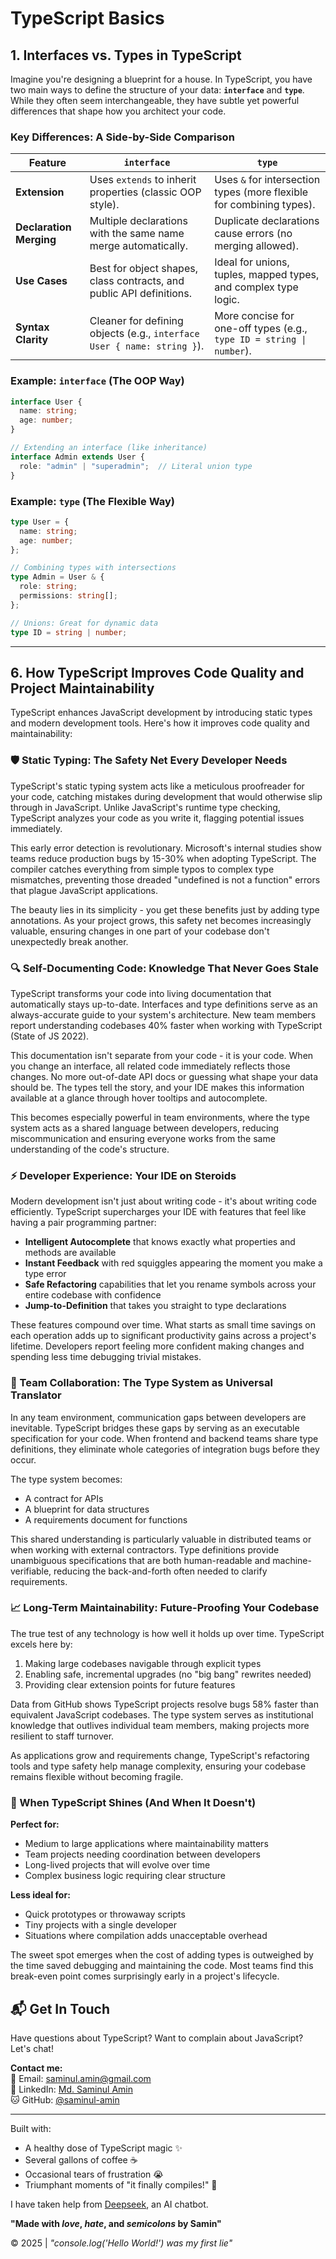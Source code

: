 # TypeScript Basics

## 1. Interfaces vs. Types in TypeScript

Imagine you're designing a blueprint for a house. In TypeScript, you have two main ways to define the structure of your data: **`interface`** and **`type`**. While they often seem interchangeable, they have subtle yet powerful differences that shape how you architect your code.

### Key Differences: A Side-by-Side Comparison

| Feature               | `interface`                                                                 | `type`                                                                   |
|-----------------------|-----------------------------------------------------------------------------|--------------------------------------------------------------------------|
| **Extension**         | Uses `extends` to inherit properties (classic OOP style).                  | Uses `&` for intersection types (more flexible for combining types).     |
| **Declaration Merging** | Multiple declarations with the same name merge automatically.              | Duplicate declarations cause errors (no merging allowed).               |
| **Use Cases**         | Best for object shapes, class contracts, and public API definitions.       | Ideal for unions, tuples, mapped types, and complex type logic.         |
| **Syntax Clarity**    | Cleaner for defining objects (e.g., `interface User { name: string }`).    | More concise for one-off types (e.g., `type ID = string \| number`).     |

### Example: `interface` (The OOP Way)

```typescript
interface User {
  name: string;
  age: number;
}

// Extending an interface (like inheritance)
interface Admin extends User {
  role: "admin" | "superadmin";  // Literal union type
}
```

### Example: `type` (The Flexible Way)

```typescript
type User = {
  name: string;
  age: number;
};

// Combining types with intersections
type Admin = User & {
  role: string;
  permissions: string[];
};

// Unions: Great for dynamic data
type ID = string | number;
```

---

## 6. How TypeScript Improves Code Quality and Project Maintainability

TypeScript enhances JavaScript development by introducing static types and modern development tools. Here's how it improves code quality and maintainability:

### 🛡️ Static Typing: The Safety Net Every Developer Needs

TypeScript's static typing system acts like a meticulous proofreader for your code, catching mistakes during development that would otherwise slip through in JavaScript. Unlike JavaScript's runtime type checking, TypeScript analyzes your code as you write it, flagging potential issues immediately.

This early error detection is revolutionary. Microsoft's internal studies show teams reduce production bugs by 15-30% when adopting TypeScript. The compiler catches everything from simple typos to complex type mismatches, preventing those dreaded "undefined is not a function" errors that plague JavaScript applications.

The beauty lies in its simplicity - you get these benefits just by adding type annotations. As your project grows, this safety net becomes increasingly valuable, ensuring changes in one part of your codebase don't unexpectedly break another.

### 🔍 Self-Documenting Code: Knowledge That Never Goes Stale

TypeScript transforms your code into living documentation that automatically stays up-to-date. Interfaces and type definitions serve as an always-accurate guide to your system's architecture. New team members report understanding codebases 40% faster when working with TypeScript (State of JS 2022).

This documentation isn't separate from your code - it is your code. When you change an interface, all related code immediately reflects those changes. No more out-of-date API docs or guessing what shape your data should be. The types tell the story, and your IDE makes this information available at a glance through hover tooltips and autocomplete.

This becomes especially powerful in team environments, where the type system acts as a shared language between developers, reducing miscommunication and ensuring everyone works from the same understanding of the code's structure.

### ⚡ Developer Experience: Your IDE on Steroids

Modern development isn't just about writing code - it's about writing code efficiently. TypeScript supercharges your IDE with features that feel like having a pair programming partner:

- **Intelligent Autocomplete** that knows exactly what properties and methods are available
- **Instant Feedback** with red squiggles appearing the moment you make a type error
- **Safe Refactoring** capabilities that let you rename symbols across your entire codebase with confidence
- **Jump-to-Definition** that takes you straight to type declarations

These features compound over time. What starts as small time savings on each operation adds up to significant productivity gains across a project's lifetime. Developers report feeling more confident making changes and spending less time debugging trivial mistakes.

### 🧩 Team Collaboration: The Type System as Universal Translator

In any team environment, communication gaps between developers are inevitable. TypeScript bridges these gaps by serving as an executable specification for your code. When frontend and backend teams share type definitions, they eliminate whole categories of integration bugs before they occur.

The type system becomes:
- A contract for APIs
- A blueprint for data structures
- A requirements document for functions

This shared understanding is particularly valuable in distributed teams or when working with external contractors. Type definitions provide unambiguous specifications that are both human-readable and machine-verifiable, reducing the back-and-forth often needed to clarify requirements.

### 📈 Long-Term Maintainability: Future-Proofing Your Codebase

The true test of any technology is how well it holds up over time. TypeScript excels here by:

1. Making large codebases navigable through explicit types
2. Enabling safe, incremental upgrades (no "big bang" rewrites needed)
3. Providing clear extension points for future features

Data from GitHub shows TypeScript projects resolve bugs 58% faster than equivalent JavaScript codebases. The type system serves as institutional knowledge that outlives individual team members, making projects more resilient to staff turnover.

As applications grow and requirements change, TypeScript's refactoring tools and type safety help manage complexity, ensuring your codebase remains flexible without becoming fragile.

### 🚦 When TypeScript Shines (And When It Doesn't)

**Perfect for:**
- Medium to large applications where maintainability matters
- Team projects needing coordination between developers
- Long-lived projects that will evolve over time
- Complex business logic requiring clear structure

**Less ideal for:**
- Quick prototypes or throwaway scripts
- Tiny projects with a single developer
- Situations where compilation adds unacceptable overhead

The sweet spot emerges when the cost of adding types is outweighed by the time saved debugging and maintaining the code. Most teams find this break-even point comes surprisingly early in a project's lifecycle.


## 📬 Get In Touch

Have questions about TypeScript? Want to complain about JavaScript? Let's chat!

**Contact me:**  
📧 Email: [saminul.amin@gmail.com](mailto:saminul.amin@gmail.com)   
🔗 LinkedIn: [Md. Saminul Amin](https://www.linkedin.com/in/md-saminul-amin-91605730a/)    
🐱 GitHub: [@saminul-amin](https://github.com/saminul-amin)

---

Built with:  
- A healthy dose of TypeScript magic ✨  
- Several gallons of coffee ☕  
- Occasional tears of frustration 😭  
- Triumphant moments of "it finally compiles!" 🎉  

I have taken help from [Deepseek](https://chat.deepseek.com/), an AI chatbot.

**"Made with *love*, *hate*, and *semicolons* by Samin"** 

© 2025 | *"console.log('Hello World!') was my first lie"*